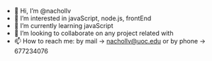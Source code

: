 - 👋 Hi, I’m @nachollv
- 👀 I’m interested in javaScript, node.js, frontEnd
- 🌱 I’m currently learning javaScript
- 💞️ I’m looking to collaborate on any project related with
- 📫 How to reach me: by mail -> nachollv@uoc.edu or by phone -> 677234076

<!---
nachollv/nachollv is a ✨ special ✨ repository because its `README.md` (this file) appears on your GitHub profile.
You can click the Preview link to take a look at your changes.
--->
